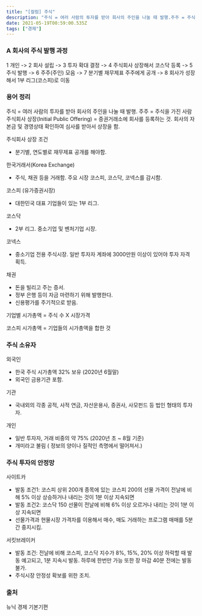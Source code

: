```yaml
---
title: "[컬럼] 주식"
description: "주식 = 여러 사람의 투자를 받아 회사의 주인을 나눌 때 발행.주주 = 주식을 가진 사람주식회사 상장Initial Public Offering = 증권거래소에 회사를 등록하는 것. 회사의 자본금 및 경영상태 확인하여 심사를 받아서 상장을 함. 주식회사 상장 조건 분"
date: 2021-05-19T00:59:00.535Z
tags: ["경제"]
---
```

### A 회사의 주식 발행 과정
1 개인 -> 2 회사 설립 -> 3 투자 확대 결정 -> 4 주식회사 상장해서 코스닥 등록 -> 5 주식 발행 -> 6 주주(주인) 모음 -> 7 분기별 재무제표 주주에게 공개 -> 8 회사가 성장해서 1부 리그(코스피)로 이동  




### 용어 정리
주식 = 여러 사람의 투자를 받아 회사의 주인을 나눌 때 발행.
주주 = 주식을 가진 사람
주식회사 상장(Initial Public Offering) = 증권거래소에 회사를 등록하는 것. 회사의 자본금 및 경영상태 확인하여 심사를 받아서 상장을 함. 

주식회사 상장 조건 
- 분기별, 연도별로 재무제표 공개를 해야함. 

한국거래서(Korea Exchange) 
- 주식, 채권 등을 거래함. 주요 시장 코스피, 코스닥, 코넥스를 감시함.

코스피 (유가증권시장)
- 대한민국 대표 기업들이 있는 1부 리그.

코스닥
- 2부 리그. 중소기업 및 벤처기업 시장.

코넥스
- 중소기업 전용 주식시장. 일반 투자자 계좌에 3000만원 이상이 있어야 투자 자격 획득.

채권
- 돈을 빌리고 주는 증서. 
- 정부 은행 등이 자금 마련하기 위해 발행한다.
- 신용평가를 주기적으로 받음. 

기업별 시가총액 = 주식 수 X 시장가격

코스피 시가총액 = 기업들의 시가총액을 합한 것

### 주식 소유자
외국인
- 한국 주식 시가총액 32% 보유 (2020년 6월말)
- 외국인 금용기관 포함.

기관
- 국내외의 각종 공적, 사적 연금, 자산운용사, 증권사, 사모펀드 등 법인 형태의 투자자.

개인
- 일반 투자자, 거래 비중의 약 75% (2020년 초 ~ 8월 기준)
- 개미라고 불림 ( 정보의 양이나 질적인 측명에서 떨어져서.)

### 주식 투자의 안정망

사이트카
- 발동 조건1: 코스피 상위 200개 종목에 있는 코스피 200의 선물 가격이 전날에 비해 5% 이상 상승하거나 내리는 것이 1분 이상 지속되면
- 발동 조건2: 코스닥 150 선물이 전날에 비해 6% 이상 오르거나 내리는 것이 1분 이상 지속되면
- 선물가격과 현물시장 가격차를 이용해서 매수, 매도 거래하는 프로그램 매매를 5분간 중지시킴. 

서킷브레이커
- 발동 조건: 전날에 비해 코스피, 코스닥 지수가 8%, 15%, 20% 이상 하락할 때 발동 예고되고, 1분 지속시 발동. 하루에 한번만 가능 또한 장 마감 40분 전에는 발동 불가.
- 주식시장 안정성 확보를 위한 조치.




### 출처
뉴닉 경제 기본기편